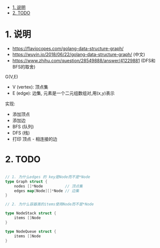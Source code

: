 <!-- TOC -->

- [1. 说明](#1-说明)
- [2. TODO](#2-todo)

<!-- /TOC -->


<a id="markdown-1-说明" name="1-说明"></a>
# 1. 说明

* https://flaviocopes.com/golang-data-structure-graph/
* https://wuyin.io/2018/06/22/golang-data-structure-graph/ (中文)
* https://www.zhihu.com/question/28549888/answer/41229881 (DFS和BFS的取舍)

G(V,E)

* V (vertex): 顶点集
* E (edge): 边集, 元素是一个二元组数组对,用(x,y)表示

实现:


* 添加顶点
* 添加边
* BFS (队列)
* DFS (栈)
* 打印 顶点 - 相连接的边

<a id="markdown-2-todo" name="2-todo"></a>
# 2. TODO

```go

// 1. 为什么edges 的 key是Node而不是*Node
type Graph struct {
	nodes []*Node          // 顶点集
	edges map[Node][]*Node // 边集
}

// 2. 为什么容器类的items使用Node而不是*Node

type NodeStack struct {
	items []Node
}

type NodeQueue struct {
	items []Node
}

```

